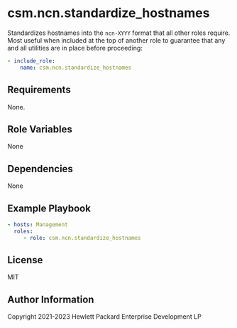 csm.ncn.standardize_hostnames
=========

Standardizes hostnames into the `ncn-XYYY` format that all other roles require. Most useful when included at the top 
of another role to guarantee that any and all utilities are in place before proceeding:

```yaml
- include_role:
    name: csm.ncn.standardize_hostnames
```

Requirements
------------

None.

Role Variables
--------------

None

Dependencies
------------

None

Example Playbook
----------------

```yaml
- hosts: Management
  roles:
     - role: csm.ncn.standardize_hostnames
```

License
-------

MIT

Author Information
------------------

Copyright 2021-2023 Hewlett Packard Enterprise Development LP